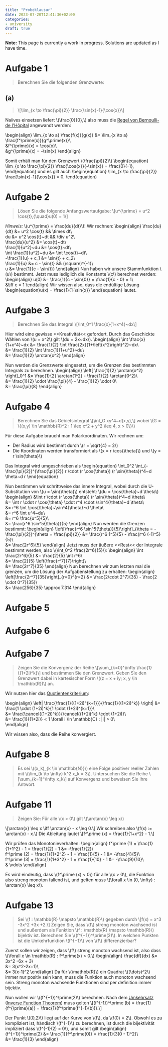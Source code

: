```yaml
---
title: "Probeklausur"
date: 2023-07-20T12:41:36+02:00
categories:
- university
draft: true
---
```


**Note:** This page is currently a work in progress. Solutions are updated as I have time.

# Aufgabe 1
> Berechnen Sie die folgenden Grenzwerte:

## (a)
>\\[\lim_{x \to \frac{\pi}{2}} \frac{\sin{x}-1}{\cos{x}}\\]

Naiives einsetzen liefert \\(\frac{0}{0},\\) also muss die [Regel von Bernoulli-de l'Hôpital](https://de.wikipedia.org/wiki/Regel_von_de_L%E2%80%99Hospital) angewandt werden:

\begin{align}
\lim_{x \to a} \frac{f(x)}{g(x)} &= \lim_{x \to a} \frac{f^\prime(x)}{g^\prime(x)}\\\
&f^{\prime}(x) = \cos{x}\\\
&g^{\prime}(x) = -\sin{x}
\end{align}

Somit erhält man für den Grenzwert \\(\frac{\pi}{2}\\)
\begin{equation}
\lim_{x \to \frac{\pi}{2}} \frac{\cos{x}}{-\sin{x}} = \frac{0}{-1},
\end{equation}
und es gilt auch
\begin{equation}
\lim_{x \to \frac{\pi}{2}} \frac{\sin{x}-1}{\cos{x}} = 0.
\end{equation}

# Aufgabe 2

> Lösen Sie die folgende Anfangswertaufgabe: \\[u^{\prime} = u^2 \cos{t},{\quad}u(0) = 1\\]

*Hinweis:* \\(u^{\prime} = \frac{du}{dt}\\)! Wir rechnen:
\begin{align}
\frac{du}{dt} &= u^2 \cos{t} && \times dt\\\
du &= u^2 \cos{t}~dt && \div u^2\\\
\frac{du}{u^2} &= \cos{t}~dt\\\
\frac{1}{u^2}~du &= \cos{t}~dt\\\
\int \frac{1}{u^2}~du &= \int \cos{t}~dt\\\
-\frac{1}{u} + c_1 &= \sin{t} + c_2\\\
\frac{1}{u} &= c - \sin{t} && (\square)^{-1}\\\
u &= \frac{1}{c - \sin{t}}
\end{align}
Nun haben wir unsere Stammfunktion \\(u\\) bestimmt. Jetzt muss lediglich die Konstante \\(c\\) berechnet werden:
\begin{align}
u(0) &= \frac{1}{c - \sin{0}} = \frac{1}{c - 0} = 1\\\
&\iff c = 1
\end{align}
Wir wissen also, dass die endültige Lösung
\begin{equation}u(x) = \frac{1}{1-\sin{x}}
\end{equation}
lautet.

# Aufgabe 3

> Berechnen Sie das Integral \\\[\int_0^1 \frac{x}{1+x^4}~dx\\\]

Hier wird eine gewisse >>Kreativität<< gefordert. Durch das Geschickte Wählen von \\(u = x^2\\) gilt \\(du = 2x~dx\\).
\begin{align}
\int \frac{x}{1+x^4}~dx &= \frac{1}{2} \int \frac{2x}{1+\left(x^2\right)^2}~dx\\\
&= \frac{1}{2} \int \frac{1}{1+u^2}~du\\\
&= \frac{1}{2} \arctan{x^2}
\end{align}

Nun werden die Grenzwerte eingesetzt, um die Grenzen des bestimmten Integrals zu berechnen.
\begin{align}
\left[ \frac{1}{2} \arctan{x^2} \right]_0^1 &= \frac{1}{2} \arctan{1^2} - \frac{1}{2} \arctan{0^2}\\\
&= \frac{1}{2} \cdot \frac{\pi}{4} - \frac{1}{2} \cdot 0\\\
&= \frac{\pi}{8}
\end{align}

# Aufgabe 4

> Berechnen Sie das Gebietsintegral \\[\int_G xy^4~d(x,y),\\] wobei \\(G = \\{(x,y) \in \mathbb{R}^2 : 1 \leq x^2 + y^2 \leq 4, x > 0\\}\\)

Für diese Aufgabe braucht man Polarkoordinaten. Wir rechnen um:
- Der Radius wird bestimmt durch \\(r = \sqrt{4} = 2\\)
- Die Koordinaten werden transformiert als \\(x = r \cos{\theta}\\) und \\(y = r \sin{\theta}\\)

Das Integral wird umgeschrieben als
\begin{equation}
\int_0^2 \int_{- \frac{\pi}{2}}^{\frac{\pi}{2}} r \cdot (r \cos{\theta}) (r \sin{\theta})^4~d \theta~d r
\end{equation}

Nun bestimmen wir schrittweise das innere Integral, wobei durch die U-Substitution von \\(u = \sin{\theta}\\) entsteht: \\(du = \cos{\theta}~d \theta\\)
\begin{align}
&\int r \cdot (r \cos{\theta}) (r \sin{\theta})^4~d \theta\\\
&= \int r \cdot r \cos{\theta} \cdot r^4 \cdot \sin^4{\theta}~d \theta\\\
&= r^6 \int \cos{\theta}~\sin^4{\theta}~d \theta\\\
&= r^6 \int u^4~du\\\
&= r^6 \frac{u^5}{5}\\\
&= \frac{r^6 \sin^5{\theta}}{5}
\end{align}
Nun werden die Grenzen bestimmt:
\begin{align}
\left[\frac{r^6 \sin^5{\theta}}{5}\right]_{\theta = - \frac{\pi}{2}}^{\theta = \frac{\pi}{2}} &= \frac{r^6 1^5}{5} - \frac{r^6 (-1)^5}{5}\\\
&= \frac{2r^6}{5}
\end{align}
Jetzt muss der äußere >>Rest<< der Integrale bestimmt werden, also \\(\int_0^2 \frac{2r^6}{5}\\):
\begin{align}
\int \frac{2r^6}{5} &= \frac{2}{5} \int r^6\\\
&= \frac{2}{5} \left(\frac{r^7}{7}\right)\\\
&= \frac{2r^7}{35}
\end{align}
Nun berechnen wir zum letzten mal die grenzen, um die Lösung der Aufgabenstellung zu erhalten:
\begin{align}
\left[\frac{2r^7}{35}\right]\_{r=0}^{r=2} &= \frac{2\cdot 2^7}{35} - \frac{2 \cdot 0^7}{35}\\\
&= \frac{256}{35} \approx 7.314
\end{align}

# Aufgabe 5

# Aufgabe 6

# Aufgabe 7

> Zeigen Sie die Konvergenz der Reihe \\[\sum_{k=0}^\infty \frac{1}{(1+2i)^k}\\] und bestimmen Sie den Grenzwert. Geben Sie den Grenzwert dabei in kartesischer Form \\((z = x + iy; x, y \in \mathbb{R})\\) an.

Wir nutzen hier das [Quotientenkriterium](https://de.wikipedia.org/wiki/Quotientenkriterium):

\begin{align}
\left| \frac{\frac{1}{(1+2i)^{k+1}}}{\frac{1}{(1+2i)^k}} \right| &= \frac{1 \cdot (1+2i)^k}{1 \cdot (1+2i)^{k+1}}\\\
&= \frac{\cancel{(1+2i)^k}}{\cancel{(1+2i)^k} \cdot (1+2i)}\\\
&= \frac{1}{(1+2i)} < 1 \forall i \in \mathbb{C} : |i| > 0\\\
\end{align}

Wir wissen also, dass die Reihe konvergiert.

# Aufgabe 8

> Es sei \\((x_k)_{k \in \mathbb{N}}\\) eine Folge positiver reeller Zahlen mit \\(\lim\_{k \to \infty} k^2 x_k = 3\\). Untersuchen Sie die Reihe \\[\sum\_{k=1}^\infty x_k\\] auf Konvergenz und beweisen Sie Ihre Antwort.

# Aufgabe 11

> Zeigen Sie: Für alle \\(x > 0\\) gilt \\(\arctan{x} \leq x\\)

\\[\arctan{x} \leq x \iff \arctan{x} - x \leq 0.\\] Wir schreiben also \\(f(x) := \arctan{x} - x.\\) Die Ableitung lautet \\[f^\prime (x) = \frac{1}{1+x^2} - 1.\\]

Wir prüfen das Monotonieverhalten:
\begin{align}
f^\prime (1) = \frac{1}{1+1^2} - 1 = \frac{1}{2} - 1 &= -\frac{1}{2}\\\
f^\prime (2) = \frac{1}{1+2^2} - 1 = \frac{1}{5} - 1 &= -\frac{4}{5}\\\
f^\prime (3) = \frac{1}{1+3^2} - 1 = \frac{1}{10} - 1 &= -\frac{9}{10}\\\
& \vdots
\end{align}

Es wird eindeutig, dass \\(f^\prime (x) < 0\\) für alle \\(x > 0\\), die Funktion also streng monoton fallend ist, und gelten _muss_ \\(\forall x \in (0, \infty) : \arctan{x} \leq x\\).

# Aufgabe 13

> Sei \\(f : \mathbb{R} \mapsto \mathbb{R}\\) gegeben durch \\[f(x) = x^3 -3x^2 +3x +2.\\] Zeigen Sie, dass \\(f\\) streng monoton wachsend ist und außerdem als Funktion \\(f : \mathbb{R} \mapsto \mathbb{R}\\) bijektiv ist. Berechnen Sie \\((f^{−1})^\prime(2)\\). In welchen Punkten ist die Umkehrfunktion \\(f^{−1}\\) von \\(f\\) differenzierbar?

Zuerst sollen wir zeigen, dass \\(f\\) streng monoton wachsend ist, also dass \\(\forall x \in \mathbb{R} : f^\prime(x) > 0.\\)
\begin{align}
\frac{df}{dx} &= 3x^2 -6x + 3\\\
&= 3(x^2-2x+1)\\\
&= 3(x-1)^2
\end{align}
Da für \\(\mathbb{R}\\) ein Quadrat \\((\dots)^2\\) immer nur positiv sein kann, muss die Funktion auch monoton wachsend sein. Streng monoton wachsende Funktionen sind per definition immer bijektiv.

Nun wollen wir \\((f^{−1})^\prime(2)\\) berechnen. Nach dem [Umkehrsatz](https://de.wikipedia.org/wiki/Satz_von_der_impliziten_Funktion#Satz_von_der_Umkehrabbildung) ([Inverse Function Theorem](https://en.wikipedia.org/wiki/Inverse_function_theorem)) muss gelten \\[(f^{-1})^\prime (b) = \frac{1}{f^{\prime}(a)} = \frac{1}{f^\prime(f^{-1}(b))}.\\]

Der Punkt \\((0,2)\\) liegt auf der Kurve von \\(f\\), da \\(f(0) = 2\\). Obwohl es zu kompliziert ist, händisch \\(f^{-1}\\) zu berechnen, ist durch die bijektivität impliziert dass \\(f^{-1}(2) = 0\\), und somit gilt
\begin{align}
(f^{−1})^\prime(2) &= \frac{1}{f^\prime(0)} = \frac{1}{3(0 - 1)^2}\\\
&= \frac{1}{3}
\end{align}